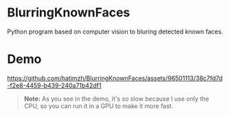 # BlurringKnownFaces
Python program based on computer vision to bluring detected known faces.

# Demo

https://github.com/hatimzh/BlurringKnownFaces/assets/96501113/38c7fd7d-f2e8-4459-b439-240a71b42df1

> **Note:** As you see in the demo, it's so slow because I use only the CPU, so you can run it in a GPU to make it more fast.
